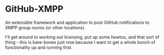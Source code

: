 GitHub-XMPP
===========

An extensible framework and application to post GitHub notifications to XMPP group rooms (or other locations).

I'll get around to working out licensing, put up some howtos, and that sort of thing - this is bare-bones just now because I want to get a whole bunch of functionality up and running first.